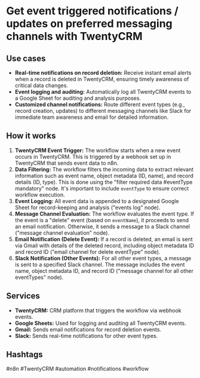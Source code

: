 # Get event triggered notifications / updates on preferred messaging channels with TwentyCRM

## Use cases

- **Real-time notifications on record deletion:** Receive instant email alerts when a record is deleted in TwentyCRM, ensuring timely awareness of critical data changes.
- **Event logging and auditing:** Automatically log all TwentyCRM events to a Google Sheet for auditing and analysis purposes.
- **Customized channel notifications:** Route different event types (e.g., record creation, updates) to different messaging channels like Slack for immediate team awareness and email for detailed information.

## How it works

1.  **TwentyCRM Event Trigger:** The workflow starts when a new event occurs in TwentyCRM. This is triggered by a webhook set up in TwentyCRM that sends event data to n8n.
2.  **Data Filtering:** The workflow filters the incoming data to extract relevant information such as event name, object metadata (ID, name), and record details (ID, type). This is done using the "filter required data #eventType mandatory" node.  It's important to include `eventType` to ensure correct workflow execution.
3.  **Event Logging:** All event data is appended to a designated Google Sheet for record-keeping and analysis ("events log" node).
4.  **Message Channel Evaluation:** The workflow evaluates the event type. If the event is a "delete" event (based on `eventName`), it proceeds to send an email notification. Otherwise, it sends a message to a Slack channel ("message channel evaluation" node).
5.  **Email Notification (Delete Event):** If a record is deleted, an email is sent via Gmail with details of the deleted record, including object metadata ID and record ID ("email channel for delete eventType" node).
6.  **Slack Notification (Other Events):** For all other event types, a message is sent to a specified Slack channel. The message includes the event name, object metadata ID, and record ID ("message channel for all other eventTypes" node).

## Services

-   **TwentyCRM:** CRM platform that triggers the workflow via webhook events.
-   **Google Sheets:** Used for logging and auditing all TwentyCRM events.
-   **Gmail:** Sends email notifications for record deletion events.
-   **Slack:** Sends real-time notifications for other event types.

## Hashtags

#n8n #TwentyCRM #automation #notifications #workflow
